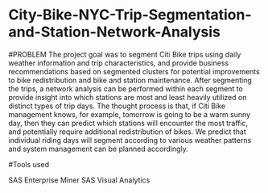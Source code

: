 # City-Bike-NYC-Trip-Segmentation-and-Station-Network-Analysis

#PROBLEM
The project goal was to segment Citi Bike trips using daily weather information and trip characteristics, and provide business recommendations based on segmented clusters for potential improvements to bike redistribution and bike and station maintenance. After segmenting the trips, a network analysis can be performed within each segment to provide insight into which stations are most and least heavily utilized on distinct types of trip days. The thought process is that, if Citi Bike management knows, for example, tomorrow is going to be a warm sunny day, then they can predict which stations will encounter the most traffic, and potentially require additional redistribution of bikes. We predict that individual riding days will segment according to various weather patterns and system management can be planned accordingly.

#Tools used

SAS
Enterprise Miner
SAS Visual Analytics
